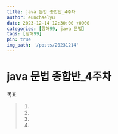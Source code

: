 ```yaml
---
title: java 문법 종합반_4주차
author: eunchaelyu
date: 2023-12-14 12:30:00 +0900
categories: [항해99, java 문법]
tags: [항해99]
pin: true
img_path: '/posts/20231214'
---
```


# java 문법 종합반_4주차    
  목표
> 1. 
> 2. 
> 3. 
> 4. 
## 
